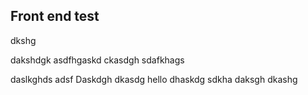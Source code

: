 ## Front end test
dkshg

dakshdgk
asdfhgaskd
ckasdgh
sdafkhags

daslkghds
adsf
Daskdgh
dkasdg
hello
dhaskdg
sdkha
daksgh
dkashg

